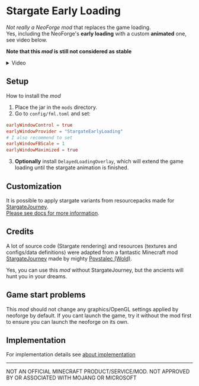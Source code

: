 # Stargate Early Loading

_Not really a NeoForge mod_ that replaces the game loading.  
Yes, including the NeoForge's **early loading** with a custom **animated** one, see video below.

**Note that this _mod_ is still not considered as stable**

<details>
    <summary>Video</summary>
    <img alt="NeoForge early loading" src="https://github.com/lukaskabc/StargateEarlyLoading/blob/main/docs/earlyloading1.png" />
    <br>
    <h2>ATM10 with the custom loading</h2>
    <p>
        <a href=" https://www.curseforge.com/minecraft/modpacks/all-the-mods-10">All The Mods 10</a> 
        modpack was used for demonstration of longer loading time.
    </p>
</details>

## Setup

How to install the _mod_

1. Place the jar in the `mods` directory.
2. Go to `config/fml.toml` and set:

```toml
earlyWindowControl = true
earlyWindowProvider = "StargateEarlyLoading"
# I also recommend to set
earlyWindowFBScale = 1
earlyWindowMaximized = true
```

3. **Optionally** install `DelayedLoadingOverlay`, which will extend the game loading until the stargate animation is
   finished.

## Customization

It is possible to apply stargate variants from resourcepacks made
for [StargateJourney](https://github.com/Povstalec/StargateJourney).  
[Please see docs for more information](https://github.com/lukaskabc/StargateEarlyLoading/tree/main/docs).

## Credits

A lot of source code (Stargate rendering) and resources (textures and configs/data definitions) were adapted from
a fantastic Minecraft mod [StargateJourney](https://github.com/Povstalec/StargateJourney)
made by mighty [Povstalec (Wold)](https://github.com/Povstalec).

Yes, you can use this _mod_ without StargateJourney, but the ancients will hunt you in your dreams.

## Game start problems

This _mod_ should not change any graphics/OpenGL settings applied by neoforge by default.
If you cant launch the game, try it without the mod first to ensure you can launch the neoforge on its own.

## Implementation

For implementation details
see [about implementation](https://github.com/lukaskabc/StargateEarlyLoading/blob/main/docs/README.md)
___

NOT AN OFFICIAL MINECRAFT PRODUCT/SERVICE/MOD. NOT APPROVED BY OR ASSOCIATED WITH MOJANG OR MICROSOFT